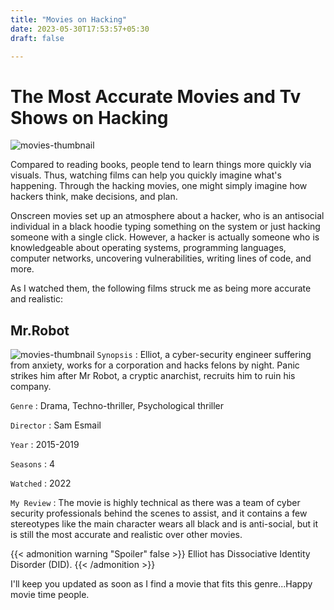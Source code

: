 ```yaml
---
title: "Movies on Hacking"
date: 2023-05-30T17:53:57+05:30
draft: false

---
```

# The Most Accurate Movies and Tv Shows on Hacking
![movies-thumbnail](/movies.png "🧑🏻‍💻")

Compared to reading books, people tend to learn things more quickly via visuals. Thus, watching films can help you quickly imagine what's happening. Through the hacking movies, one might simply imagine how hackers think, make decisions, and plan. 

Onscreen movies set up an atmosphere about a hacker, who is an antisocial individual in a black hoodie typing something on the system or just hacking someone with a single click. However, a hacker is actually someone who is knowledgeable about operating systems, programming languages, computer networks, uncovering vulnerabilities, writing lines of code, and more.

As I watched them, the following films struck me as being more accurate and realistic:

## Mr.Robot
![movies-thumbnail](/mr-robot.jpg "Mr.Robot movie poster")
`Synopsis` : Elliot, a cyber-security engineer suffering from anxiety, works for a corporation and hacks felons by night. Panic strikes him after Mr Robot, a cryptic anarchist, recruits him to ruin his company.

`Genre` : Drama, Techno-thriller, Psychological thriller

`Director` : Sam Esmail

`Year` : 2015-2019

`Seasons` : 4

`Watched` : 2022

`My Review` : The movie is highly technical as there was a team of cyber security professionals behind the scenes to assist, and it contains a few stereotypes like the main character wears all black and is anti-social, but it is still the most accurate and realistic over other movies.

{{< admonition warning "Spoiler" false >}}
Elliot has Dissociative Identity Disorder (DID).
{{< /admonition >}}

I'll keep you updated as soon as I find a movie that fits this genre...Happy movie time people.